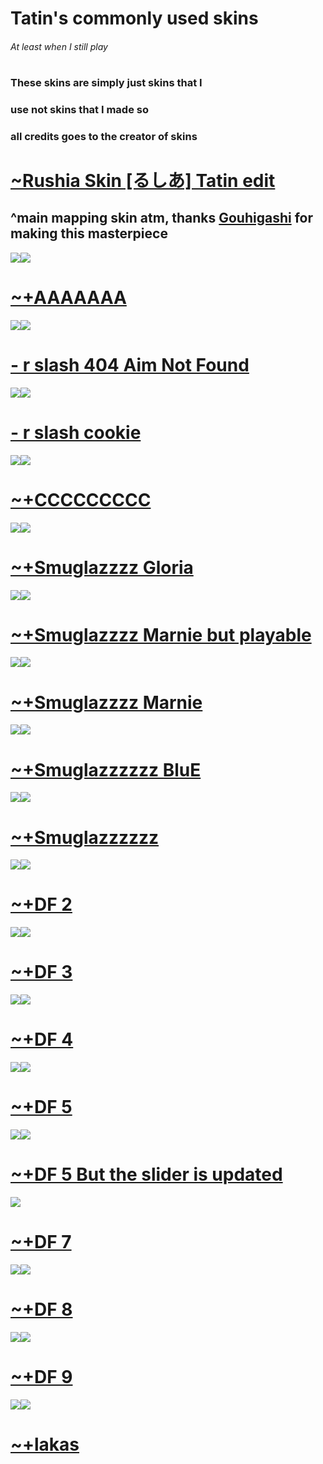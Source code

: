 # Tatin's commonly used skins
###### At least when I still play

# 

### These skins are simply just skins that I
### use not skins that I made so
### all credits goes to the creator of skins

# [~Rushia Skin [るしあ] Tatin edit](https://drive.google.com/file/d/1jwQcECxoh5yQMbcBD_3pntc4piLh3OmT/view?usp=sharing) 
## ^main mapping skin atm, thanks [Gouhigashi](https://osu.ppy.sh/users/15608802) for making this masterpiece
![](https://cdn.discordapp.com/attachments/728327069670310039/811391314867519529/screenshot163.jpg)![](https://cdn.discordapp.com/attachments/728327069670310039/811391320110399548/screenshot164.jpg)

# [~+AAAAAAA](https://drive.google.com/file/d/1JILw5EJ7Jfxmnpj-rjVtH8NCxgz1edzJ/view?usp=sharing)
![](https://cdn.discordapp.com/attachments/728327069670310039/728327500320473229/screenshot084.jpg)![](https://cdn.discordapp.com/attachments/728327069670310039/728327497388785684/screenshot085.jpg)

# [- r slash 404 Aim Not Found](https://drive.google.com/file/d/1aq-AVNzR2S-WkifGLqzeWLBufGQYyjsf/view?usp=sharing)
![](https://cdn.discordapp.com/attachments/728327069670310039/728327579999797278/screenshot083.jpg)![](https://cdn.discordapp.com/attachments/728327069670310039/728327571850133574/screenshot080.jpg)

# [- r slash cookie](https://drive.google.com/file/d/1I_kMe5VTjcjiOtBnjjYDM_s1lCxaAC1q/view?usp=sharing)
![](https://cdn.discordapp.com/attachments/728327069670310039/728327432700166205/screenshot082.jpg)![](https://cdn.discordapp.com/attachments/728327069670310039/728327441684365342/screenshot086.jpg)

# [~+CCCCCCCCC](https://drive.google.com/file/d/19-GFltZ62yY2wcH5dCKoE9nemXOZ3_uk/view?usp=sharing)
![](https://cdn.discordapp.com/attachments/728327069670310039/728329320996667412/screenshot087.jpg)![](https://cdn.discordapp.com/attachments/728327069670310039/728329391045869588/screenshot088.jpg)

# [~+Smuglazzzz Gloria](https://drive.google.com/file/d/1gTb9GQDdGAfMbGU3g0QFyVeIuWEaS31K/view?usp=sharing)
![](https://cdn.discordapp.com/attachments/728327069670310039/728329662345904168/screenshot090.jpg)![](https://cdn.discordapp.com/attachments/728327069670310039/728329666284486686/screenshot089.jpg)

# [~+Smuglazzzz Marnie but playable](https://drive.google.com/file/d/1COnxXjbQo4PBPsmmPNblS7NYuxTTYMkT/view?usp=sharing)
![](https://cdn.discordapp.com/attachments/728327069670310039/728329734869483631/screenshot092.jpg)![](https://cdn.discordapp.com/attachments/728327069670310039/728329751357292614/screenshot091.jpg)

# [~+Smuglazzzz Marnie](https://drive.google.com/file/d/1dlRixlVQYnCwF4Ss1VjP8q2At9ID41NM/view?usp=sharing)
![](https://cdn.discordapp.com/attachments/728327069670310039/728331815345193020/screenshot094.jpg)![](https://cdn.discordapp.com/attachments/728327069670310039/728331803013808190/screenshot095.jpg)

# [~+Smuglazzzzzz BluE](https://drive.google.com/file/d/1fa2UF0bSna3Om8hcft8LhtTkUHv7E24O/view?usp=sharing)
![](https://cdn.discordapp.com/attachments/728327069670310039/728331850581540985/screenshot098.jpg)![](https://cdn.discordapp.com/attachments/728327069670310039/728331848505229382/screenshot099.jpg)

# [~+Smuglazzzzzz](https://drive.google.com/file/d/1ilbRDqQIlO1jMS_cBNMz1w_93yaHi5st/view?usp=sharing)
![](https://cdn.discordapp.com/attachments/728327069670310039/728332227380903946/screenshot100.jpg)![](https://cdn.discordapp.com/attachments/728327069670310039/728332222184161300/screenshot102.jpg)

# [~+DF 2](https://drive.google.com/file/d/1sy3S8APf3JbNMQU82D3t8lL2jw9Zz6OM/view?usp=sharing)
![](https://cdn.discordapp.com/attachments/728327069670310039/728332697482690590/screenshot106.jpg)![](https://cdn.discordapp.com/attachments/728327069670310039/728332689316511755/screenshot108.jpg)

# [~+DF 3](https://drive.google.com/file/d/1JLbh962_eiDUoSWLsBA8LDJX4ZvRgGPc/view?usp=sharing)
![](https://cdn.discordapp.com/attachments/728327069670310039/728333388934545418/screenshot110.jpg)![](https://cdn.discordapp.com/attachments/728327069670310039/728333371675115539/screenshot111.jpg)

# [~+DF 4](https://drive.google.com/file/d/1mLbQq0EdFrSO3n4uHUcu-PHefZDeCHDt/view?usp=sharing)
![](https://cdn.discordapp.com/attachments/728327069670310039/728333461429157999/screenshot113.jpg)![](https://cdn.discordapp.com/attachments/728327069670310039/728333474926166026/screenshot116.jpg)

# [~+DF 5](https://drive.google.com/file/d/12JjMCGCUXhu6U1s1pe-TvhpBwZWuVrMp/view?usp=sharing)
![](https://cdn.discordapp.com/attachments/728327069670310039/728333527220879450/screenshot117.jpg)![](https://cdn.discordapp.com/attachments/728327069670310039/728333532476342272/screenshot118.jpg)

# [~+DF 5 But the slider is updated](https://drive.google.com/file/d/1rJV5INpfaYPqvhaMUxT3_9jH2X66qa1t/view?usp=sharing)
![](https://cdn.discordapp.com/attachments/728327069670310039/728334896522592316/screenshot120.jpg)

# [~+DF 7](https://drive.google.com/file/d/1HYMyms_2ki_MPdBw3zxWKYPJ14gJZ_dK/view?usp=sharing)
![](https://cdn.discordapp.com/attachments/728327069670310039/728335620275175454/screenshot121.jpg)![](https://cdn.discordapp.com/attachments/728327069670310039/728335633076191303/screenshot122.jpg)

# [~+DF 8](https://drive.google.com/file/d/1iBLVC3lr8TrEMaHB5VPzgI7TqXTmS1F6/view?usp=sharing)
![](https://cdn.discordapp.com/attachments/728327069670310039/728335688285683885/screenshot123.jpg)![](https://cdn.discordapp.com/attachments/728327069670310039/728335696296935544/screenshot124.jpg)

# [~+DF 9](https://drive.google.com/file/d/1E949eGzsuOs9y12y1nCsSA0miyfliFlu/view?usp=sharing)
![](https://cdn.discordapp.com/attachments/728327069670310039/728335719394705418/screenshot125.jpg)![](https://cdn.discordapp.com/attachments/728327069670310039/728335720774631554/screenshot126.jpg)

# [~+lakas](https://drive.google.com/file/d/1DRNdSq92hVsrv-7D7pdqxJ9YZp-AY6rH/view?usp=sharing)
![]()![]()


